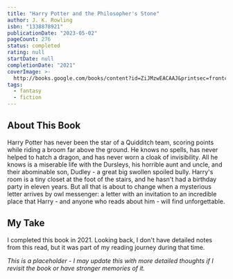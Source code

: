 ```yaml
---
title: "Harry Potter and the Philosopher's Stone"
author: J. K. Rowling
isbn: "1338878921"
publicationDate: "2023-05-02"
pageCount: 276
status: completed
rating: null
startDate: null
completionDate: "2021"
coverImage: >-
  http://books.google.com/books/content?id=ZiJMzwEACAAJ&printsec=frontcover&img=1&zoom=1&source=gbs_api
tags:
  - fantasy
  - fiction
---
```


## About This Book

Harry Potter has never been the star of a Quidditch team, scoring points while riding a broom far above the ground. He knows no spells, has never helped to hatch a dragon, and has never worn a cloak of invisibility. All he knows is a miserable life with the Dursleys, his horrible aunt and uncle, and their abominable son, Dudley - a great big swollen spoiled bully. Harry's room is a tiny closet at the foot of the stairs, and he hasn't had a birthday party in eleven years. But all that is about to change when a mysterious letter arrives by owl messenger: a letter with an invitation to an incredible place that Harry - and anyone who reads about him - will find unforgettable.

## My Take

I completed this book in 2021. Looking back, I don't have detailed notes from this read, but it was part of my reading journey during that time.

_This is a placeholder - I may update this with more detailed thoughts if I revisit the book or have stronger memories of it._
